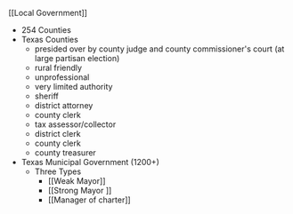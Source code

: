 [[Local Government]] 
- 254 Counties
- Texas Counties 
	- presided over by county judge and county commissioner's court (at large partisan election)
	- rural friendly
	- unprofessional
	- very limited authority
	- sheriff
	- district attorney
	- county clerk
	- tax assessor/collector
	- district clerk 
	- county clerk 
	- county treasurer
- Texas Municipal Government (1200+) 
	- Three Types 
		- [[Weak Mayor]]
		- [[Strong Mayor ]]
		- [[Manager of charter]]